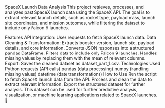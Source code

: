 SpaceX Launch Data Analysis
This project retrieves, processes, and analyzes past SpaceX launch data using the SpaceX API. The goal is to extract relevant launch details, such as rocket type, payload mass, launch site coordinates, and mission outcomes, while filtering the dataset to include only Falcon 9 launches.

Features
API Integration: Uses requests to fetch SpaceX launch data.
Data Cleaning & Transformation:
Extracts booster version, launch site, payload details, and core information.
Converts JSON responses into a structured pandas DataFrame.
Filters data to include only Falcon 9 launches.
Handles missing values by replacing them with the mean of relevant columns.
Export: Saves the cleaned dataset as dataset_part_1.csv.
Technologies Used
Python
requests (API calls)
pandas (data processing)
numpy (handling missing values)
datetime (date transformations)
How to Use
Run the script to fetch SpaceX launch data from the API.
Process and clean the data to extract relevant information.
Export the structured dataset for further analysis.
This dataset can be used for further predictive analysis, visualization, or machine learning applications related to SpaceX launches. 🚀
